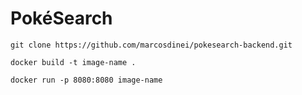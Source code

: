 # PokéSearch

`git clone https://github.com/marcosdinei/pokesearch-backend.git`

`docker build -t image-name .`

`docker run -p 8080:8080 image-name`

